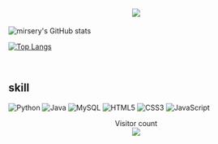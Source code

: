 <h1 align="center">
  <a href="https://mirsery.github.io">
    <img src="https://readme-typing-svg.herokuapp.com/?lines=Hey%2C%20guys!;&center=true&size=27">
  </a>
</h1>

![mirsery's GitHub stats](https://github-readme-stats.vercel.app/api?username=mirsery&show_icons=true&theme=dracula)

[![Top Langs](https://github-readme-stats.vercel.app/api/top-langs/?username=mirsery&show_icons=true&theme=dracula)](https://github.com/anuraghazra/github-readme-stats)

&emsp;&emsp;
## skill
![Python](https://img.shields.io/badge/-Python-pink?style=flat-square&logo=Python)
![Java](https://img.shields.io/badge/-java-yellow?style=flat-square&logo=java)
![MySQL](https://img.shields.io/badge/mysql-%2300f.svg?style=flat-square&logo=mysql&logoColor=white)
![HTML5](https://img.shields.io/badge/-HTML5-E34F26?style=flat-square&logo=html5&logoColor=white)
![CSS3](https://img.shields.io/badge/-CSS3-1572B6?style=flat-square&logo=css3)
![JavaScript](https://img.shields.io/badge/-JavaScript-oringe?style=flat-square&logo=javascript)


<p align="center"> 
  Visitor count<br>
  <img src="https://profile-counter.glitch.me/mirsery/count.svg" />
</p>

